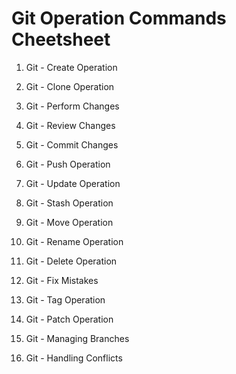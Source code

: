 # Git Operation Commands Cheetsheet

1. Git - Create Operation



2. Git - Clone Operation
3. Git - Perform Changes
4. Git - Review Changes
5. Git - Commit Changes
6.  Git - Push Operation
7.  Git - Update Operation
8.  Git - Stash Operation
9.  Git - Move Operation
10. Git - Rename Operation
11. Git - Delete Operation
12. Git - Fix Mistakes
13. Git - Tag Operation
14. Git - Patch Operation
15. Git - Managing Branches
16. Git - Handling Conflicts